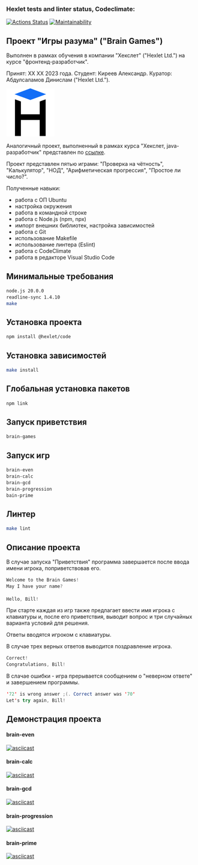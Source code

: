 ### Hexlet tests and linter status, Codeclimate:
[![Actions Status](https://github.com/AlexanderKireev/frontend-project-44/workflows/hexlet-check/badge.svg)](https://github.com/AlexanderKireev/frontend-project-44/actions)
[![Maintainability](https://api.codeclimate.com/v1/badges/6086a9192ee52f151d84/maintainability)](https://codeclimate.com/github/AlexanderKireev/frontend-project-44/maintainability)

## Проект "Игры разума" ("Brain Games")
Выполнен в рамках обучения в компании "Хекслет" ("Hexlet Ltd.") на курсе "фронтенд-разработчик".

Принят: XX XX 2023 года. Студент: Киреев Александр. Куратор: Абдулсаламов Динислам ("Hexlet Ltd.").

[![Hexlet Ltd. logo](https://raw.githubusercontent.com/Hexlet/assets/master/images/hexlet_logo128.png)](https://ru.hexlet.io/pages/about?utm_source=github&utm_medium=link&utm_campaign=java-package)

Аналогичный проект, выполненный в рамках курса "Хекслет, java-разработчик" представлен по [ссылке](https://github.com/AlexanderKireev/java-project-lvl1).

Проект представлен пятью играми: "Проверка на чётность", "Калькулятор", "НОД", "Арифметическая прогрессия", "Простое ли число?".

Полученные навыки:
- работа с ОП Ubuntu
- настройка окружения
- работа в командной строке
- работа с Node.js (npm, npx)
- импорт внешних библиотек, настройка зависимостей
- работа с Git
- использование Makefile
- использование линтера (Eslint)
- работа с CodeClimate
- работа в редакторе Visual Studio Code
## Минимальные требования
```sh
node.js 20.0.0
readline-sync 1.4.10
make
```
## Установка проекта
```sh
npm install @hexlet/code
```
## Установка зависимостей
```sh
make install
```
## Глобальная установка пакетов
```sh
npm link
```
## Запуск приветствия
```sh
brain-games
```
## Запуск игр
```sh
brain-even
brain-calc
brain-gcd
brain-progression
bain-prime
```
## Линтер
```sh
make lint
```
## Описание проекта
В случае запуска "Приветствия" программа завершается после ввода имени игрока, поприветствовав его.
```java
Welcome to the Brain Games!
May I have your name?

Hello, Bill!
```
При старте каждая из игр также предлагает ввести имя игрока с клавиатуры и, после его приветствия, выводит вопрос и три случайных варианта условий для решения.

Ответы вводятся игроком с клавиатуры.

В случае трех верных ответов выводится поздравление игрока. 
```java
Correct!
Congratulations, Bill! 
```
В слачае ошибки - игра прерывается сообщением о "неверном ответе" и завершением программы.
```java
'72' is wrong answer ;(. Correct answer was '70'
Let's try again, Bill!
```

## Демонстрация проекта
#### brain-even
[![asciicast](https://asciinema.org/a/610432.svg)](https://asciinema.org/a/610432)
#### brain-calc
[![asciicast](https://asciinema.org/a/610428.svg)](https://asciinema.org/a/610428)
#### brain-gcd
[![asciicast](https://asciinema.org/a/610440.svg)](https://asciinema.org/a/610440)
#### brain-progression
[![asciicast](https://asciinema.org/a/610416.svg)](https://asciinema.org/a/610416)
#### brain-prime
[![asciicast](https://asciinema.org/a/610435.svg)](https://asciinema.org/a/610435)